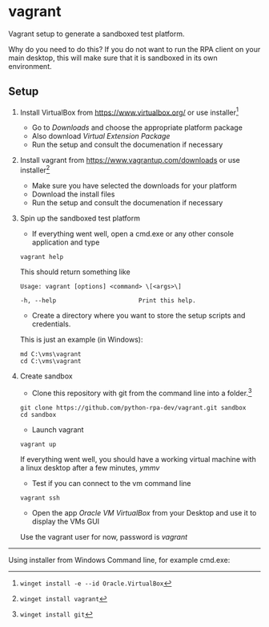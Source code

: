 # vagrant
Vagrant setup to generate a sandboxed test platform.

Why do you need to do this? 
If you do not want to run the RPA client on your main desktop, this will
make sure that it is sandboxed in its own environment.

## Setup
1. Install VirtualBox from https://www.virtualbox.org/ or use installer[^1]
    - Go to *Downloads* and choose the appropriate platform package
    - Also download *Virtual Extension Package*
    - Run the setup and consult the documenation if necessary

2. Install vagrant from https://www.vagrantup.com/downloads or use installer[^2]
    - Make sure you have selected the downloads for your platform
    - Download the install files
    - Run the setup and consult the documenation if necessary 

3. Spin up the sandboxed test platform
    - If everything went well, open a cmd.exe or any other console application and type  

    ```vagrant help```

    This should return something like    

    ```
    Usage: vagrant [options] <command> \[<args>\]
    
    -h, --help                       Print this help.
    ```

    - Create a directory where you want to store the setup scripts and credentials.
    
    This is just an example (in Windows):  

    ```
    md C:\vms\vagrant
    cd C:\vms\vagrant
    ```

4. Create sandbox

    - Clone this repository with git from the command line into a folder.[^3]
    
    ```
    git clone https://github.com/python-rpa-dev/vagrant.git sandbox
    cd sandbox
    ```    

    - Launch vagrant 
   
    ```vagrant up```    

    If everything went well, you should have a working virtual machine with a linux desktop after a few minutes, *ymmv*

    - Test if you can connect to the vm command line

    ```vagrant ssh```    

    - Open the app *Oracle VM VirtualBox* from your Desktop and use it to display the VMs GUI
   
    Use the vagrant user for now, password is *vagrant*

---
Using installer from Windows Command line, for example cmd.exe:

[^1]: `winget install -e --id Oracle.VirtualBox`
[^2]: `winget install vagrant`
[^3]: `winget install git`
